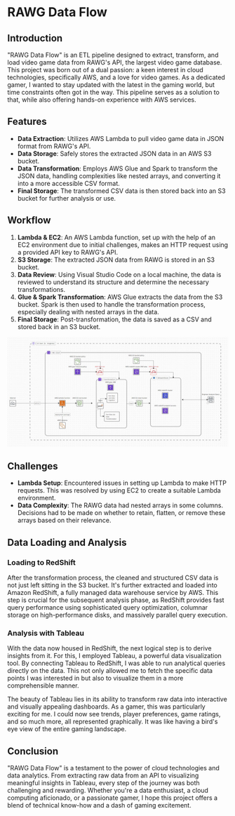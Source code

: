# RAWG Data Flow

## Introduction
"RAWG Data Flow" is an ETL pipeline designed to extract, transform, and load video game data from RAWG's API, the largest video game database. This project was born out of a dual passion: a keen interest in cloud technologies, specifically AWS, and a love for video games. As a dedicated gamer, I wanted to stay updated with the latest in the gaming world, but time constraints often got in the way. This pipeline serves as a solution to that, while also offering hands-on experience with AWS services.

## Features
- **Data Extraction**: Utilizes AWS Lambda to pull video game data in JSON format from RAWG's API.
- **Data Storage**: Safely stores the extracted JSON data in an AWS S3 bucket.
- **Data Transformation**: Employs AWS Glue and Spark to transform the JSON data, handling complexities like nested arrays, and converting it into a more accessible CSV format.
- **Final Storage**: The transformed CSV data is then stored back into an S3 bucket for further analysis or use.

## Workflow
1. **Lambda & EC2**: An AWS Lambda function, set up with the help of an EC2 environment due to initial challenges, makes an HTTP request using a provided API key to RAWG's API.
2. **S3 Storage**: The extracted JSON data from RAWG is stored in an S3 bucket.
3. **Data Review**: Using Visual Studio Code on a local machine, the data is reviewed to understand its structure and determine the necessary transformations.
4. **Glue & Spark Transformation**: AWS Glue extracts the data from the S3 bucket. Spark is then used to handle the transformation process, especially dealing with nested arrays in the data.
5. **Final Storage**: Post-transformation, the data is saved as a CSV and stored back in an S3 bucket.
   
![image](images/RAWG%20Data%20Pipeline%20Architecture.JPG)

## Challenges
- **Lambda Setup**: Encountered issues in setting up Lambda to make HTTP requests. This was resolved by using EC2 to create a suitable Lambda environment.
- **Data Complexity**: The RAWG data had nested arrays in some columns. Decisions had to be made on whether to retain, flatten, or remove these arrays based on their relevance.

## Data Loading and Analysis

### Loading to RedShift
After the transformation process, the cleaned and structured CSV data is not just left sitting in the S3 bucket. It's further extracted and loaded into Amazon RedShift, a fully managed data warehouse service by AWS. This step is crucial for the subsequent analysis phase, as RedShift provides fast query performance using sophisticated query optimization, columnar storage on high-performance disks, and massively parallel query execution.

### Analysis with Tableau
With the data now housed in RedShift, the next logical step is to derive insights from it. For this, I employed Tableau, a powerful data visualization tool. By connecting Tableau to RedShift, I was able to run analytical queries directly on the data. This not only allowed me to fetch the specific data points I was interested in but also to visualize them in a more comprehensible manner.

The beauty of Tableau lies in its ability to transform raw data into interactive and visually appealing dashboards. As a gamer, this was particularly exciting for me. I could now see trends, player preferences, game ratings, and so much more, all represented graphically. It was like having a bird's eye view of the entire gaming landscape.

## Conclusion
"RAWG Data Flow" is a testament to the power of cloud technologies and data analytics. From extracting raw data from an API to visualizing meaningful insights in Tableau, every step of the journey was both challenging and rewarding. Whether you're a data enthusiast, a cloud computing aficionado, or a passionate gamer, I hope this project offers a blend of technical know-how and a dash of gaming excitement.
